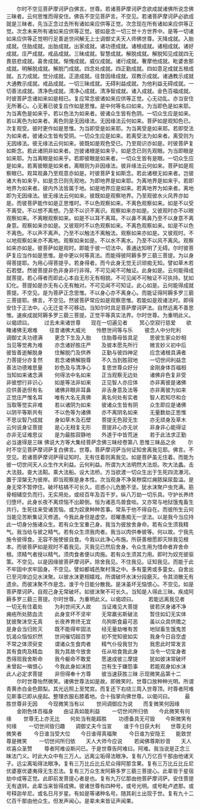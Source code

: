 <!-- { "loadSidebar": true } -->
　　尔时不空见菩萨摩诃萨白佛言。世尊。若诸菩萨摩诃萨念欲成就诸佛所说念佛三昧者。云何思惟而得安住。佛告不空见菩萨言。不空见。若诸菩萨摩诃萨必欲成就是三昧者。先当正念过去所有诸如来应供等正觉。次念现在所有诸如来应供等正觉。次念未来所有诸如来应供等正觉。彼如是念一切三世十方世界中。是等一切诸如来应供等正觉明行足善逝世间解无上士调御丈夫天人师佛世尊。天降成就。入胎成就。住胎成就。出胎成就。出家成就。诸功德成就。诸根成就。诸相成就。诸好成就。庄严成就。戒品成就。三昧成就。智慧成就。解脱成就。解脱知见成就四无畏慈悲成就。喜舍成就。惭愧成就。威仪成就。诸行成就。奢摩他成就。毗婆舍那成就。明解脱成就。解脱门成就。四念处成就。四正勤成就。四如意足成就五根成就。五力成就。觉分成就。正道成就。往昔因缘成就。双教示成就。诸通教示成就大通教示成就。戒品成就。一切三昧成就。无碍利益成就。为他利益无碍成就。一切善法成就。清净色成就。清净心成就。清净智成就。诸入成就。金色百福成就。时彼菩萨念诸如来如是相已。复应常念彼诸如来应供等正觉。心无动乱。亦当安住无所著心。心无著已彼复应作如是思惟。是中何等名曰如来。为当即色是如来耶。为当离色是如来乎。若以色法为如来者。彼诸众生皆有色阴。一切众生应是如来。若以离色为如来者。离色则是无因缘法。无因缘法云何如来。菩萨如是观知色已。次复观受。彼时更作如是思惟。为当即受是如来耶。为当离受是如来耶。若即受法为如来者。彼诸众生皆有受阴。一切众生应是如来。若离受法为如来者。离受则为无因缘法。彼无缘法云何如来。彼既如是观色受已。乃至观识亦如是。时彼菩萨复如斯念。若此诸阴非如来者。岂彼诸根是如来乎。如是念已则先观眼。为当即眼是如来耶。为当离眼是如来乎。若即彼眼是如来者。一切众生皆有是眼。一切众生应是如来。若离彼眼是如来者。离眼则为非因缘法。彼非缘法云何如来。菩萨如是观察眼已。观耳观鼻乃至观意亦如是。时彼菩萨复如斯念。若此诸根无如来者。岂彼诸大有如来乎。如是念已则先观地。为即地界是如来耶。为离地界是如来乎。若即地界为如来者。彼内外法皆属于地。如是地界应是如来。若离地界为如来者。离地即为无因缘法。彼无缘法云何如来。彼既如是观察地界。乃至观彼水火风界亦如是。而彼菩萨能作如是正思惟时。不以色观察如来。不离色观察如来。如是不以受不离受。不以想不离想。乃至不以识不离识。观察如来亦如是。又彼观时亦不以眼观察如来。不离眼观察如来。如是不以耳不离耳。不以鼻不离鼻乃至不以身意不离身意。观察如来亦如是。又彼观时不以色观察如来。不离色观察如来。如是不以色不离色。不以声不离声。乃至不以触法不离触法。观察如来亦如是。又彼观时。不以地观察如来亦不离地。观察如来如是。不以水不离水。乃至不以风不离风。观察如来亦如是。彼菩萨如是观时。即能于彼一切法中。善通达知明了无碍。尔时彼菩萨复应当作如是思惟。是中更以何等真法。而能得彼阿耨多罗三藐三菩提。为以身得菩提耶。为用心得菩提乎。若身得者。而今此身无觉无识顽痴无知。譬如草木若石若壁。然彼菩提非色非身非行非得。不可见闻不可触证。此身如是。云何能得成就菩提。若心得者而即此心本自无形无有相貌。不可见闻不可触证不可执持。犹如幻化。菩提如是亦无有心无有触对。不可见闻不可知证。此心如是。云何能得成就菩提。不空见。是为菩萨正念思惟。不以身心亦不离身心。而能证得阿耨多罗三藐三菩提耶。佛言。不空见。然彼菩萨常应如是观察思惟。若能如是观诸法时。即得安住于正法中。心无迁变不可移动。当知尔时具足菩萨摩诃萨法。自然远离不善思惟。速疾成就阿耨多罗三藐三菩提。正觉平等真实法界。尔时世尊。为重明此义。以偈颂曰。
　　过去未来诸世尊　　现在一切遍见者
　　冥心空寂行慈爱　　欲睹诸佛无艰难
　　往昔诸佛大威光　　怜愍世间等与乐
　　彼念人中分陀利　　调御丈夫功德满
　　更念下生及入胎　　住胎尊母皆具足
　　思彼生家众妙相　　当见等觉弗为难
　　亦念诸好胜庄严　　及彼本愿先所行
　　微言妙义初中后　　彼皆善逝解脱身
　　住解脱门及供养　　正勤与彼四神足
　　应念诸根具满者　　力菩提分亦复然
　　若念诸佛解脱尊　　不久当到胜寂地
　　一切世间利益念　　善法功德难思量
　　妙色及与清净心　　复思世尊众好分
　　金刚身体百福相　　当知如来诸念满
　　何得法中名如来　　正当观察无边处
　　诸佛非色复非受　　非彼想行非识心
　　如是等法非如来　　正见智人亦应体
　　亦非离彼是诸佛　　应供善逝但有名
　　诸佛非眼非耳鼻　　非舌身意及法等
　　亦非离彼为如来　　正觉庄严惟名耳
　　唯有大名无真佛　　离名何处有实者
　　智人若知尽和合　　当取等觉实非难
　　若以诸阴为如来　　彼诸众生皆有阴
　　众生即应是诸佛　　以阴平等斯共有
　　不以色等为诸佛　　亦不离阴名如来
　　无量数劫正思惟　　不思议智乃成就
　　身如草木及石壁　　菩提无色寂无生
　　亦无顽身及草木　　云何说身证菩提
　　是心无相复无形　　菩提非心亦无状
　　非身非心能得证　　亦非无证难思议
　　是为最胜寂静地　　外道于中皆荒迷
　　若于此法求正勤　　必当速得是三昧
佛说大方等大集经菩萨念佛三昧经卷第八
思惟三昧品之余
　　尔时不空见菩萨摩诃萨复白佛言。世尊。菩萨摩诃萨当何证知舍离我见耶。佛言。不空见。若诸菩萨摩诃萨得证知时。无有住着则离我见。如是菩萨虽无住着。而能为彼一切世间天人众生作大利益。云何利益。所谓为大法明然大法炬。吹大法蠡。击大法鼓。奋大法鞀。乘大法船。设大法桥。方当欲渡一切众生出于生死四流瀑河。置于涅槃无为彼岸。即当观察是身本性。次当观身不净臭秽腐烂痈脓屎尿盈溢。是身无常不暂停住。破坏枯槁不可长久。诳惑小儿危脆不坚。犹水沫聚户虫充满。筋骨相辅空负而行。无实用处。或经百年及百千岁。纵八万劫一切乐具。守护长养终归堕坏。此身长夜不离烦恼不出颠倒。恒为诸恶鸟兽食啖。又亦常与地狱饿鬼畜生共行。生死往来受诸苦恼。或为奴隶种种苦事。常系于他不得自在。而彼所生云何当能见苦断集证灭修道。今我此身但是虚空。诳曜愚痴无一坚法。以是我今当应持此一切身分施诸众生。若有众生宝重己身。我当为彼放舍身命。若有众生须我精气。我当给与彼之精气。若有众生须我肉者。我当以肉供奉彼等。何以故。宁我先施令彼得食。无容不施使彼自食。今我以此净心布施。所获善根愿即灭除我见根本。而彼菩萨如是观时不着我见。灭我见已然后舍身。令众生用为惜命者弃舍命根。须精气者授以精气。须肉食者便以肉施。若有众生须其力用。即时为奴充彼驱策。不空见。以是因缘彼菩萨摩诃萨。除舍我见。不住我见。证知我见。而能于此不牢固中求牢固身。不空见。譬如都城邑聚村落之中。多有童男或多童女。自舍出已至河岸边见水沫聚。以彼水沫更相嬉戏。所谓破坏水沫分段磨灭。令其消散无有遗余。而彼沫聚不作是念。谁于今日能分散我。是沫虽坏无恼恨心。不空见。如是菩萨摩诃萨。自观己身无常破坏。如彼沫聚不可长久。当知是人得此三昧。疾成阿耨多罗三藐三菩提。尔时世尊。为重明此义。以偈颂曰。
　　若能远离我见者　　一切无有住着处
　　为利世间天人故　　当证难见大菩提
　　彼若厌身诸不净　　痈疮所处脓血流
　　此身变坏不坚牢　　无常羸劣斯破法
　　暂住如幻无实体　　犹彼聚沫空无真
　　长夜养育终无宜　　鸟狗斯食最可恶
　　虽以众具供赡之　　是身会当归败灭
　　既不能得牢固法　　经无量劫唯有苦
　　地狱畜生饿鬼苦　　饥渴众恼恒炽然
　　世间催切超百罗　　初不觉知彼如实
　　我身今日自空虚　　不常之体须臾变
　　谓诸众生食肉者　　精气仆役我甘为
　　我思此时常发言　　其有食肉及精血
　　我为其故今放舍　　任从啖食我此身
　　当令一切宝身者　　悉得观我舍斯命
　　我今躯命不敢爱　　愿速成彼三摩提
　　犹如彼沫常破坏　　未曾起一嗔恨心
　　今我此身如沫团　　岂有生于嫌怨事
　　若能观身如水沫　　此人必定求菩提
　　非但得奉十方尊　　彼当速获胜三昧
示现微笑品第十二
　　尔时世尊怡然微笑。诸佛世尊法如是故。即微笑时。世尊口放种种光明。所谓青黄赤白金色颇梨。其光远照上至梵宫。而复还下右绕三周入世尊顶。时尊者阿难见斯事已即从座起。整理衣服右膝着地。合十指掌向佛世尊。以偈问曰。
　　最胜世尊非无因　　今现微笑当有以
　　世间调御应为说　　而复微笑何因缘
　　金刚色体百福身　　由证真如能利益
　　一切世间所归依　　今此微笑有何缘
　　世尊无上亦无比　　何处当有能超胜
　　功德备具无可毁　　今斯微笑有何缘
　　一切世间皆归趣　　调御丈夫今当宣
　　谁于今日获大利　　世尊无何微笑者
　　今日谁当受大位　　今日谁得真福聚
　　今日谁为安隐王　　能致世尊是微笑
　　一切世间所归依　　天人大师今应说
　　若闻佛尊斯妙音　　天人欢喜众圣赞
　　尊者阿难设斯问已。于是世尊告阿难曰。阿难。我当说是正念三昧法门义。时此大众中有三万人。远离尘垢得法眼净。复有八万亿百千那由他诸天子。远尘离垢得法眼净。复有三万比丘比丘尼众得阿那含果。复有三万比丘比丘尼优婆塞优婆夷得无生忍法。复有三万众生发阿耨多罗三藐三菩提心。此辈皆于星宿劫中成等正觉。此即前发菩提心者是也。复有九万亿那由他菩萨摩诃萨。安住菩提无有退转。此辈当来皆得成佛。彼诸世尊有四种号。或号光明。或号毗卢遮那。或号释迦牟尼。或名日月岁星。有如是等诸种名号。随其刹土出现于世。复有九十二亿百千那由他众生。但发声闻心。是辈未来皆证声闻果。

